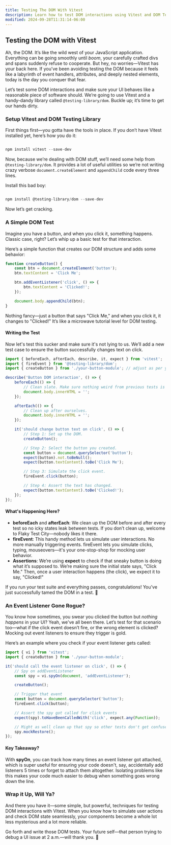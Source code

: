 ```yaml
---
title: Testing The DOM With Vitest
description: Learn how to test DOM interactions using Vitest and DOM Testing Library.
modified: 2024-09-28T11:31:14-06:00
---
```


## Testing the DOM with Vitest

Ah, the DOM. It’s like the wild west of your JavaScript application. Everything can be going smoothly until _boom_, your carefully crafted divs and spans suddenly refuse to cooperate. But hey, no worries—Vitest has your back here. If you’ve been avoiding testing the DOM because it feels like a labyrinth of event handlers, attributes, and deeply nested elements, today is the day you conquer that fear.

Let’s test some DOM interactions and make sure your UI behaves like a reasonable piece of software should. We’re going to use Vitest and a handy-dandy library called `@testing-library/dom`. Buckle up; it’s time to get our hands dirty.

### Setup Vitest and DOM Testing Library

First things first—you gotta have the tools in place. If you don’t have Vitest installed yet, here’s how you do it:

```ts

npm install vitest --save-dev

```

Now, because we’re dealing with DOM stuff, we’ll need some help from `@testing-library/dom`. It provides a lot of useful utilities so we’re not writing crazy verbose `document.createElement` and `appendChild` code every three lines.

Install this bad boy:

```ts

npm install @testing-library/dom --save-dev

```

Now let’s get cracking.

### A Simple DOM Test

Imagine you have a button, and when you click it, something happens. Classic case, right? Let’s whip up a basic test for that interaction.

Here’s a simple function that creates our DOM structure and adds some behavior:

```javascript
function createButton() {
	const btn = document.createElement('button');
	btn.textContent = 'Click Me';

	btn.addEventListener('click', () => {
		btn.textContent = 'Clicked!';
	});

	document.body.appendChild(btn);
}
```

Nothing fancy—just a button that says "Click Me," and when you click it, it changes to "Clicked!" It’s like a microwave tutorial level for DOM testing.

#### Writing the Test

Now let's test this sucker and make sure it's not lying to us. We’ll add a new test case to ensure the button successfully changes text on click.

```javascript
import { beforeEach, afterEach, describe, it, expect } from 'vitest';
import { fireEvent } from '@testing-library/dom';
import { createButton } from './your-button-module'; // adjust as per your file structure

describe('Button DOM interaction', () => {
	beforeEach(() => {
		// Clean slate. Make sure nothing weird from previous tests is hanging around.
		document.body.innerHTML = '';
	});

	afterEach(() => {
		// Clean up after ourselves.
		document.body.innerHTML = '';
	});

	it('should change button text on click', () => {
		// Step 1: Set up the DOM.
		createButton();

		// Step 2: Select the button you created.
		const button = document.querySelector('button');
		expect(button).not.toBeNull();
		expect(button.textContent).toBe('Click Me');

		// Step 3: Simulate the click event.
		fireEvent.click(button);

		// Step 4: Assert the text has changed.
		expect(button.textContent).toBe('Clicked!');
	});
});
```

#### What's Happening Here?

- **beforeEach** and **afterEach**: We clean up the DOM before and after every test so no icky states leak between tests. If you don’t clean up, welcome to Flaky Test City—nobody likes it there.
- **fireEvent**: This handy method lets us simulate user interactions. No more manually triggering events. fireEvent lets you simulate clicks, typing, mouseovers—it's your one-stop-shop for mocking user behavior.
- **Assertions**: We’re using **expect** to check if that sneaky button is doing what it’s supposed to. We’re making sure the initial state says, "Click Me." Then, once a user interaction happens (the click), we expect it to say, "Clicked!"

If you run your test suite and everything passes, congratulations! You’ve just successfully tamed the DOM in a test. 🎉

### An Event Listener Gone Rogue?

You know how sometimes, you swear you clicked the button but _nothing happens_ in your UI? Yeah, we've all been there. Let’s test for that scenario too—what if the click event doesn’t fire, or the wrong element is clicked? Mocking out event listeners to ensure they trigger is gold.

Here’s an example where you check if your event listener gets called:

```javascript
import { vi } from 'vitest';
import { createButton } from './your-button-module';

it('should call the event listener on click', () => {
	// Spy on addEventListener
	const spy = vi.spyOn(document, 'addEventListener');

	createButton();

	// Trigger that event
	const button = document.querySelector('button');
	fireEvent.click(button);

	// Assert the spy got called for click events
	expect(spy).toHaveBeenCalledWith('click', expect.any(Function));

	// Might as well clean up that spy so other tests don't get confused
	spy.mockRestore();
});
```

#### Key Takeaway?

With **spyOn**, you can track how many times an event listener got attached, which is super useful for ensuring your code doesn't, say, accidentally add listeners 5 times or forget to attach them altogether. Isolating problems like this makes your code much easier to debug when something goes wrong down the line.

### Wrap it Up, Will Ya?

And there you have it—some simple, but powerful, techniques for testing DOM interactions with Vitest. When you know how to simulate user actions and check DOM state seamlessly, your components become a whole lot less mysterious and a lot more reliable.

Go forth and write those DOM tests. Your future self—that person trying to debug a UI issue at 2 a.m.—will thank you. 🚀

```ts

```

